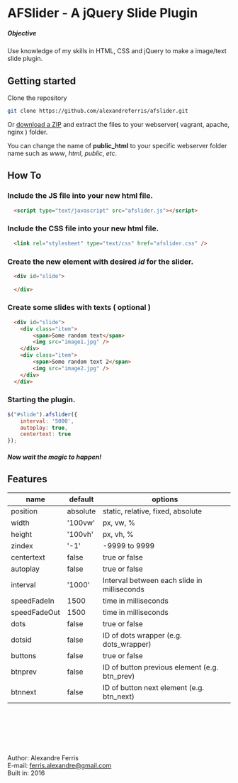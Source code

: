 <h1>AFSlider - A jQuery Slide Plugin</h1>

<h5>Objective</h5>
Use knowledge of my skills in HTML, CSS and jQuery to make a image/text slide plugin.

## Getting started

Clone the repository

```bash
git clone https://github.com/alexandreferris/afslider.git
```

Or [download a ZIP](https://github.com/alexandreferris/afslider/archive/master.zip)
and extract the files to your webserver( vagrant, apache, nginx ) folder.

You can change the name of **public_html** to your specific webserver folder name such as *www*, *html*, *public*, *etc*.

## How To

### Include the JS file into your new html file.
```html
  <script type="text/javascript" src="afslider.js"></script>
```

### Include the CSS file into your new html file.
```html
  <link rel="stylesheet" type="text/css" href="afslider.css" />
```

### Create the new element with desired *id* for the slider.
```html
  <div id="slide">
  
  </div>
```

### Create some slides with texts ( optional )
```html
  <div id="slide">
	<div class="item">
		<span>Some random text</span>
		<img src="image1.jpg" />
	</div>
	<div class="item">
		<span>Some random text 2</span>
		<img src="image2.jpg" />
	</div>
  </div>
```

### Starting the plugin.
```js
$("#slide").afslider({
	interval: '5000',
	autoplay: true,
	centertext: true
});
```

##### Now wait the magic to happen!




## Features

| name          | default       | options                                          |
| ------------- | ------------- | ------------------------------------------------ |
| position		  | absolute      | static, relative, fixed, absolute                |
| width		 	    | '100vw'       | px, vw, %                                        |
| height		    | '100vh'       | px, vh, %                                        |
| zindex		    | '-1'          | -9999 to 9999                                    |
| centertext	  | false         | true or false                                    |
| autoplay		  | false         | true or false                                    |
| interval		  | '1000'        | Interval between each slide in milliseconds      |
| speedFadeIn	  | 1500          | time in milliseconds                             |
| speedFadeOut	| 1500          | time in milliseconds                             |
| dots		 	    | false         | true or false                                    |
| dotsid		    | false         | ID of dots wrapper (e.g. dots_wrapper)           |
| buttons		    | false         | true or false                                    |
| btnprev		    | false         | ID of button previous element (e.g. btn_prev)    |
| btnnext		    | false         | ID of button next element (e.g. btn_next)        |




<br><br><br><br><br>

Author: Alexandre Ferris<br>
E-mail: ferris.alexandre@gmail.com<br>
Built in: 2016
